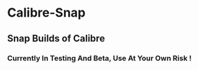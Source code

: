 # Calibre-Snap
## Snap Builds of Calibre

### Currently In Testing And Beta, Use At Your Own Risk !
